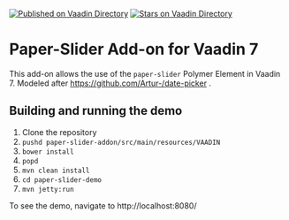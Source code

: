 [![Published on Vaadin  Directory](https://img.shields.io/badge/Vaadin%20Directory-published-00b4f0.svg)](https://vaadin.com/directory/component/paper-slider-add-on)
[![Stars on Vaadin Directory](https://img.shields.io/vaadin-directory/star/paper-slider-add-on.svg)](https://vaadin.com/directory/component/paper-slider-add-on)

# Paper-Slider Add-on for Vaadin 7

This add-on allows the use of the `paper-slider` Polymer Element in Vaadin 7.
Modeled after https://github.com/Artur-/date-picker .

## Building and running the demo

1. Clone the repository
1. `pushd paper-slider-addon/src/main/resources/VAADIN`
1. `bower install`
1. `popd`
1. `mvn clean install`
1. `cd paper-slider-demo`
1. `mvn jetty:run`

To see the demo, navigate to http://localhost:8080/

